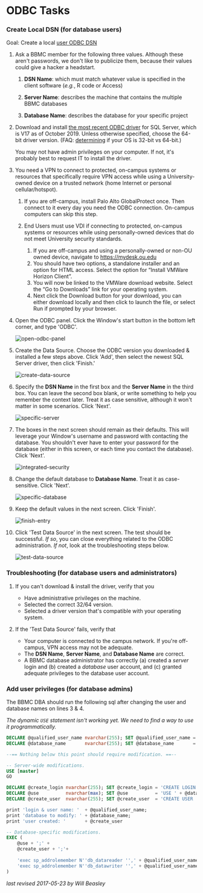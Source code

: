 # ODBC Tasks

### Create Local DSN (for database users)

Goal: Create a local [user ODBC DSN](https://technet.microsoft.com/en-us/library/cc879308(v=sql.105).aspx)

1. Ask a BBMC member for the following three values.  Although these aren't passwords, we don't like to publicize them, because their values could give a hacker a headstart.

    1. **DSN Name**: which must match whatever value is specified in the client software (*e.g.*, R code or Access)

    1. **Server Name**: describes the machine that contains the multiple BBMC databases

    1. **Database Name**: describes the database for your specific project

1. Download and install [the most recent ODBC driver](https://docs.microsoft.com/en-us/sql/connect/odbc/download-odbc-driver-for-sql-server) for SQL Server, which is V17 as of October 2019.  Unless otherwise specified, choose the 64-bit driver version.  (FAQ: [determining](https://support.microsoft.com/en-us/help/15056/windows-7-32-64-bit-faq) if your OS is 32-bit vs 64-bit.)

    You may not have admin privileges on your computer.  If not, it's probably best to request IT to install the driver.

1. You need a VPN to connect to protected, on-campus systems or resources that specifically require VPN access while using a University-owned device on a trusted network (home Internet or personal cellular/hotspot). 

    1.  If you are off-campus, install Palo Alto GlobalProtect once. Then connect to it every day you need the ODBC connection. On-campus computers can skip this step.

    1.	End Users must use VDI if connecting to protected, on-campus systems or resources while using personally-owned devices that do not meet University security standards. 

        1. If you are off-campus and using a personally-owned or non-OU owned device, navigate to https://mydesk.ou.edu
        1. You should have two options, a standalone installer and an option for HTML access. Select the option for “Install VMWare Horizon Client”.
        1. You will now be linked to the VMWare download website. Select the “Go to Downloads” link for your operating system.
        1. Next click the Download button for your download, you can either download locally and then click to launch the file, or select Run if prompted by your browser.

1. Open the ODBC panel.  Click the Window's start button in the bottom left corner, and type 'ODBC'.  

    ![open-odbc-panel](images/open-odbc-panel.png)

1. Create the Data Source.  Choose the ODBC version you downloaded & installed a few steps above.  Click 'Add', then select the newest SQL Server driver, then click 'Finish.'

    ![create-data-source](images/create-data-source.png)

1. Specify the **DSN Name** in the first box and the **Server Name** in the third box.  You can leave the second box blank, or write something to help you remember the context later.  Treat it as case sensitive, although it won't matter in some scenarios.  Click 'Next'.

    ![specific-server](images/specific-server.png)

1. The boxes in the next screen should remain as their defaults.  This will leverage your Window's username and password with contacting the database.  You shouldn't ever have to enter your password for the database (either in this screen, or each time you contact the database).  Click 'Next'.

    ![integrated-security](images/integrated-security.png)

1. Change the default database to **Database Name**.  Treat it as case-sensitive.  Click 'Next'.

    ![specific-database](images/specific-database.png)

1. Keep the default values in the next screen.  Click 'Finish'.

    ![finish-entry](images/finish-entry.png)

1. Click 'Test Data Source' in the next screen.  The test should be successful.  *If so*, you can close everything related to the ODBC administration.  *If not*, look at the troubleshooting steps below.

    ![test-data-source](images/test-data-source.png)

### Troubleshooting (for database users and administrators)

1. If you can't download & install the driver, verify that you
    * Have administrative privileges on the machine.
    * Selected the correct 32/64 version.
    * Selected a driver version that's compatible with your operating system.

1. If the 'Test Data Source' fails, verify that
    * Your computer is connected to the campus network.  If you're off-campus, VPN access may not be adequate.
    * The **DSN Name**, **Server Name**, and **Database Name** are correct.
    * A BBMC database administrator has correctly (a) created a *server* login and (b) created a *database* user account, and (c) granted  adequate privileges to the database user account.


### Add user privileges (for database admins)

The BBMC DBA should run the following sql after changing the user and database names on lines 3 & 4.

*The dynamic `USE` statement isn't working yet.  We need to find a way to use it programmatically.*

```sql
DECLARE @qualified_user_name nvarchar(255); SET @qualified_user_name = '[OUHSC\wpreston]' 
DECLARE @database_name       nvarchar(255); SET @database_name       = '[go_round_in_circles]'

--== Nothing below this point should require modification. ==--

-- Server-wide modifications.
USE [master]
GO

DECLARE @create_login nvarchar(255); SET @create_login = 'CREATE LOGIN ' + @qualified_user_name + ' FROM WINDOWS ' -- WITH DEFAULT_DATABASE=[master]'
DECLARE @use          nvarchar(max); SET @use          = 'USE ' + @database_name + ';'
DECLARE @create_user  nvarchar(255); SET @create_user  = 'CREATE USER '  + @qualified_user_name + ' FOR LOGIN ' + @qualified_user_name

print 'login & user name: '  + @qualified_user_name;
print 'database to modify: ' + @database_name;
print 'user created: '       + @create_user

-- Database-specific modifications.
EXEC (
    @use + ';' +
    @create_user + ';'+
    
    'exec sp_addrolemember N''db_datareader '',' + @qualified_user_name +';'+
    'exec sp_addrolemember N''db_datawriter '',' + @qualified_user_name +';'
)

```

*last revised 2017-05-23 by Will Beasley*
